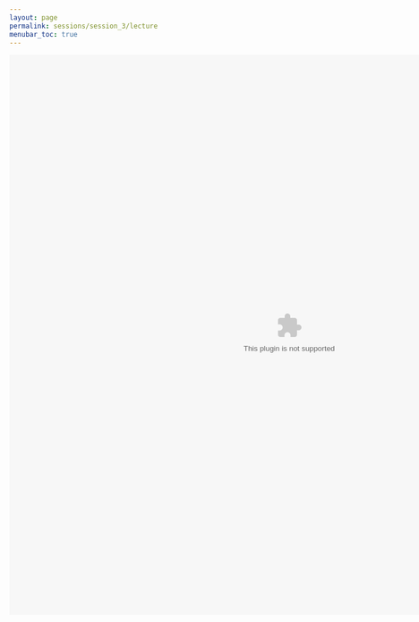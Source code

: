 ```yaml
---
layout: page
permalink: sessions/session_3/lecture
menubar_toc: true
---
```


<script src="{{ site.baseurl }}/assets/js/vanilla-back-to-top.min.js"></script>
<script>addBackToTop()</script>


<object data="assets/STATGEN_PostGWAS_v3.pdf" width="1000" height="1000" type='application/ppt'></object>